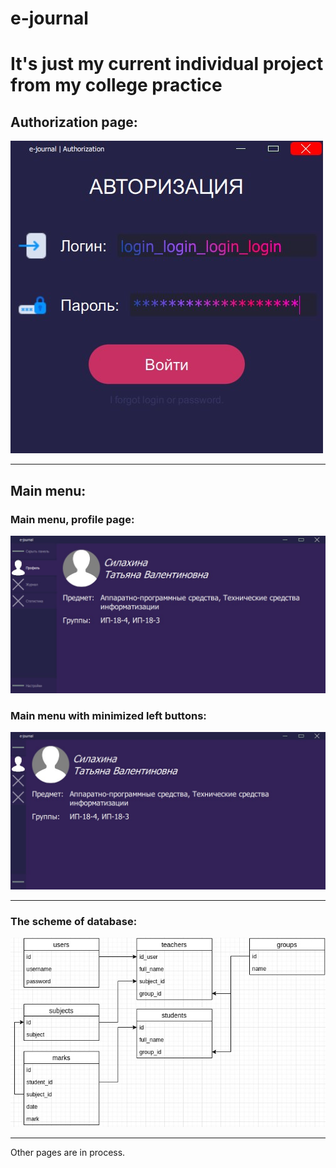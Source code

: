 # e-journal
It's just my current individual project from my college practice
=======================

Authorization page:
--------------------------------
![Screenshot](Screenshots/AuthPage.jpeg)

***
Main menu:
--------------------------------
### Main menu, profile page:
![Screenshot](Screenshots/MainWindow_Profile.jpeg)

### Main menu with minimized left buttons:
![Screenshot](Screenshots/MinimizeLeftPanel.jpeg)

***

### The scheme of database:
![Screenshot](Screenshots/e_journal_db_view.jpg)

***
Other pages are in process.
